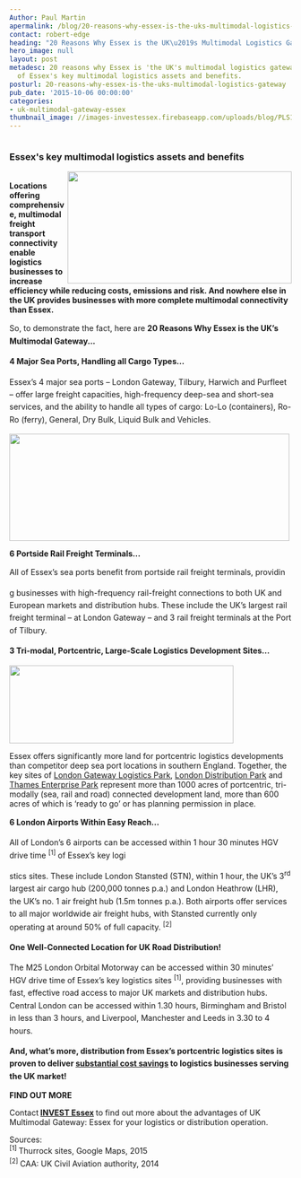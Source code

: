 ```yaml
---
Author: Paul Martin
apermalink: /blog/20-reasons-why-essex-is-the-uks-multimodal-logistics-gateway
contact: robert-edge
heading: "20 Reasons Why Essex is the UK\u2019s Multimodal Logistics Gateway\u2026"
hero_image: null
layout: post
metadesc: 20 reasons why Essex is 'the UK's multimodal logistics gateway' an overview
  of Essex's key multimodal logistics assets and benefits.
posturl: 20-reasons-why-essex-is-the-uks-multimodal-logistics-gateway
pub_date: '2015-10-06 00:00:00'
categories:
- uk-multimodal-gateway-essex
thumbnail_image: //images-investessex.firebaseapp.com/uploads/blog/PLS1_mini_Uniserve_truck_mini.jpg
---
```


<p><img alt='' src='//images-investessex.firebaseapp.com/uploads/general/UK-Multimodal-Gateway-Essex-Logo-RGB.jpg' /><h3>Essex's key multimodal logistics assets and benefits</h3><p><strong><img alt='' src='//images-investessex.firebaseapp.com/uploads/general/Article1-Logistics-Hero-Img.jpg' style='width: 400px; height: 200px; float: right;'/><br/>Locations offering comprehensive, multimodal freight transport connectivity enable logistics businesses to increase efficiency while reducing costs, emissions and risk. And nowhere else in the UK provides businesses with more complete multimodal connectivity than Essex.</strong></p><p><span style='line-height: 1.6;'>So, to demonstrate the fact, here are </span><strong style='line-height: 1.6;'>20 Reasons Why Essex is the UK’s Multimodal Gateway...</strong></p><p><strong style='line-height: 1.6;'>4 </strong><strong style='line-height: 1.6;'>Major Sea Ports, Handling all Cargo Types…</strong></p><p><span style='line-height: 1.6;'>Essex’s 4 major sea ports – London Gateway, Tilbury, Harwich and Purfleet – offer large freight capacities, high-frequency deep-sea and short-sea services, and the ability to handle all types of cargo: Lo-Lo (containers), Ro-Ro (ferry), General, Dry Bulk, Liquid Bulk and Vehicles.</span></p><p><span style='line-height: 1.6;'><img alt='' src='//images-investessex.firebaseapp.com/uploads/general/1,2_Ports,_Portcentric_CHART_1-META-RGB.jpg' style='width: 500px; height: 191px;'/></span></p><p><strong>6 </strong><strong>Portside Rail Freight Terminals…</strong></p><p><span style='line-height: 1.6;'>All of Essex’s sea ports benefit from portside rail freight terminals, providin</span></p><p><span style='line-height: 1.6;'>g businesses with high-frequency rail-freight connections to both UK and European markets and distribution hubs. These include the UK’s largest rail freight terminal – at London Gateway – and 3 rail freight terminals at the Port of Tilbury.</span></p><p><strong style='line-height: 1.6;'>3 </strong><strong style='line-height: 1.6;'>Tri-modal, Portcentric, Large-Scale Logistics Development Sites…</strong></p><p><img alt='' src='//images-investessex.firebaseapp.com/uploads/general/8_1000Acres-META-RGB.jpg' style='width: 400px; height: 139px;'/></p><p>Essex offers significantly more land for portcentric logistics developments than competitor deep sea port locations in southern England. Together, the key sites of <a href='http://www.londongateway.com/logistics-park/'>London Gateway Logistics Park</a>, <a href='http://www.londondistributionpark.com/'>London Distribution Park</a> and <a href='http://www.thamesenterprisepark.co.uk/'>Thames Enterprise Park</a> represent more than 1000 acres of portcentric, tri-modally (sea, rail and road) connected development land, more than 600 acres of which is ‘ready to go’ or has planning permission in place.</p><p><strong style='line-height: 1.6;'>6 </strong><strong style='line-height: 1.6;'>London Airports Within Easy Reach…</strong></p><p><span style='line-height: 1.6;'>All of London’s 6 airports can be accessed within 1 hour 30 minutes HGV drive time </span><sup>[1]</sup><span style='line-height: 1.6;'> of Essex’s key logi</span></p><p><span style='line-height: 1.6;'>stics sites. These include London Stansted (STN), within 1 hour, the UK’s 3</span><sup>rd</sup><span style='line-height: 1.6;'> largest air cargo hub (200,000 tonnes p.a.) and London Heathrow (LHR), the UK’s no. 1 air freight hub (1.5m tonnes p.a.). Both airports offer services to all major worldwide air freight hubs, with Stansted currently only operating at around 50% of full capacity. </span><sup>[2]</sup></p><p><strong style='line-height: 1.6;'>One </strong><strong style='line-height: 1.6;'>Well-Connected Location for UK Road Distribution!</strong></p><p><span style='line-height: 1.6;'>The M25 London Orbital Motorway can be accessed within 30 minutes’ HGV drive time of Essex’s key logistics sites </span><sup>[1]</sup><span style='line-height: 1.6;'>, providing businesses with fast, effective road access to major UK markets and distribution hubs. Central London can be accessed within 1.30 hours, Birmingham and Bristol in less than 3 hours, and Liverpool, Manchester and Leeds in 3.30 to 4 hours.</span></p><p><strong style='line-height: 1.6;'>And, what’s more, distribution from Essex’s portcentric logistics sites is proven to deliver <u>substantial cost savings</u> to logistics businesses serving the UK market! </strong></p><p><strong>FIND OUT MORE</strong></p><p>Contact<strong> <a href='../index.html' target='_blank'>INVEST Essex</a> </strong>to find out more about the advantages of UK Multimodal Gateway: Essex for your logistics or distribution operation.</p><p>Sources:<br/><sup>[1] </sup><span style='line-height: 1.6;'>Thurrock sites, Google Maps, 2015</span><br/><sup>[2] </sup><span style='line-height: 1.6;'>CAA: UK Civil Aviation authority, 2014</span></p>